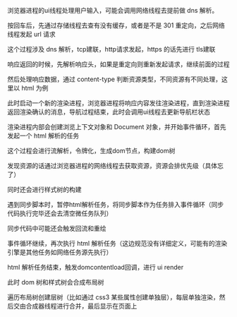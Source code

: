
浏览器进程的ui线程处理用户输入，可能会调用网络线程去提前做 dns 解析。

按回车后，先通过存储线程去查有没有缓存，或者是不是 301 重定向，之后网络线程发起 url 请求

这个过程涉及 dns 解析，tcp建联，http请求发起，https 的话先进行 tls建联

响应返回的时候，先解析响应头，如果是重定向则重新发起请求，继续前面的过程

然后处理响应数据，通过 content-type 判断资源类型，不同资源有不同处理，这里以 html 为例

此时启动一个新的渲染进程，浏览器进程将响应内容发往渲染进程，直到渲染进程返回渲染确认的消息，导航过程结束，此时会调用ui线程去更新导航栏状态

渲染进程内部会创建浏览上下文对象和 Document 对象，并开始事件循环，首先发起一个 html 解析的任务

这个过程会进行流解析，令牌化，生成dom节点，构建dom树

发现资源的话通过浏览器进程的网络线程去获取资源，资源会排优先级（具体忘了）

同时还会进行样式树的构建

遇到同步脚本时，暂停html解析任务，将同步脚本作为任务排入事件循环（同步代码执行完毕还会去清空微任务队列）

同步代码中可能还会触发回流和重绘

事件循环继续，再次执行 html 解析任务（这边规范没有详细定义，可能有的渲染引擎是其他任务如网络任务源先执行）

html 解析任务结束，触发domcontentload回调，进行 ui render

此时 dom 树和样式树会合成布局树

遍历布局树创建层树（比如通过 css3 某些属性创建单独层），每层单独渲染，然后交由合成器线程进行合并，最后显示在页面上



